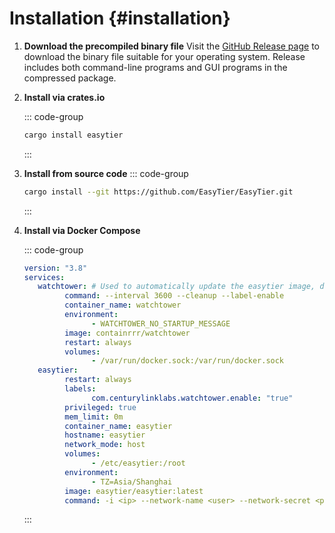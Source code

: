 # Installation {#installation}

1. **Download the precompiled binary file**
   Visit the [GitHub Release page](https://github.com/EasyTier/EasyTier/releases) to download the binary file suitable for your operating system. Release includes both command-line programs and GUI programs in the compressed package.

2. **Install via crates.io**

   ::: code-group

   ```sh [cargo]
   cargo install easytier
   ```

   :::

3. **Install from source code**
   ::: code-group
   ```sh [cargo]
   cargo install --git https://github.com/EasyTier/EasyTier.git
   ```
   :::

4. **Install via Docker Compose**

   ::: code-group			
   
   ```yaml [docker-compose.yml]
   version: "3.8"
   services:
      watchtower: # Used to automatically update the easytier image, delete this part if not needed
            command: --interval 3600 --cleanup --label-enable
            container_name: watchtower
            environment:
                  - WATCHTOWER_NO_STARTUP_MESSAGE
            image: containrrr/watchtower
            restart: always
            volumes:
                  - /var/run/docker.sock:/var/run/docker.sock
      easytier:
            restart: always
            labels:
                  com.centurylinklabs.watchtower.enable: "true"        
            privileged: true
            mem_limit: 0m
            container_name: easytier
            hostname: easytier
            network_mode: host
            volumes:
                  - /etc/easytier:/root
            environment:
                  - TZ=Asia/Shanghai
            image: easytier/easytier:latest
            command: -i <ip> --network-name <user> --network-secret <password> -e tcp://<server address>:11010 -l <listen address>  
   ```
   :::
